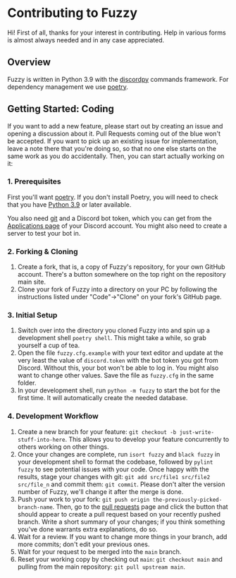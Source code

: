 # Contributing to Fuzzy

Hi! First of all, thanks for your interest in contributing. Help in various forms is almost always
needed and in any case appreciated.

## Overview

Fuzzy is written in Python 3.9 with the [discordpy] commands framework. For dependency management we
use [poetry]. 

## Getting Started: Coding

If you want to add a new feature, please start out by creating an issue and opening a discussion
about it. Pull Requests coming out of the blue won't be accepted. If you want to pick up an existing
issue for implementation, leave a note there that you're doing so, so that no one else starts on the
same work as you do accidentally. Then, you can start actually working on it:

### 1. Prerequisites

First you'll want [poetry]. If you don't install Poetry, you will need to check that 
you have [Python 3.9] or later available.

You also need [git] and a Discord bot token, which you can get from the [Applications page] of your Discord
account. You might also need to create a server to test your bot in.

### 2. Forking & Cloning

1. Create a fork, that is, a copy of Fuzzy's repository, for your own GitHub account. There's a
button somewhere on the top right on the repository main site.
2. Clone your fork of Fuzzy into a directory on your PC by following the instructions listed under
"Code"→"Clone" on your fork's GitHub page.

### 3. Initial Setup

1. Switch over into the directory you cloned Fuzzy into and spin up a development shell `poetry shell`. 
   This might take a while, so grab yourself a cup of tea.
2. Open the file `fuzzy.cfg.example` with your text editor and update at the very least the value of
`discord.token` with the bot token you got from Discord. Without this, your bot won't be able to log
in. You might also want to change other values. Save the file as `fuzzy.cfg` in the same folder.
3. In your development shell, run `python -m fuzzy` to start the bot for the first time. It will
automatically create the needed database.

### 4. Development Workflow

1. Create a new branch for your feature: `git checkout -b just-write-stuff-into-here`. This allows
you to develop your feature concurrently to others working on other things.
2. Once your changes are complete, run `isort fuzzy` and `black fuzzy` in your development shell to
format the codebase, followed by `pylint fuzzy` to see potential issues with your code. Once happy
with the results, stage your changes with git: `git add src/file1 src/file2 src/file_n` and commit
them: `git commit`. Please don't alter the version number of Fuzzy, we'll change it after the merge
is done.
3. Push your work to your fork: `git push origin the-previously-picked-branch-name`. Then, go to the
[pull requests] page and click the button that should appear to create a pull request based on your
recently pushed branch. Write a short summary of your changes; if you think something you've done
warrants extra explanations, do so.
4. Wait for a review. If you want to change more things in your branch, add more commits; don't edit
your previous ones.
5. Wait for your request to be merged into the `main` branch.
6. Reset your working copy by checking out `main`: `git checkout main` and pulling from the main
repository: `git pull upstream main`.

[discordpy]: https://github.com/Rapptz/discord.py/
[Python 3.9]: https://www.python.org/downloads/
[git]: https://git-scm.com/
[poetry]: https://python-poetry.org
[Applications page]: https://discord.com/developers/applications
[pull requests]: https://github.com/The-Valley-Discord/Fuzzy/pulls
